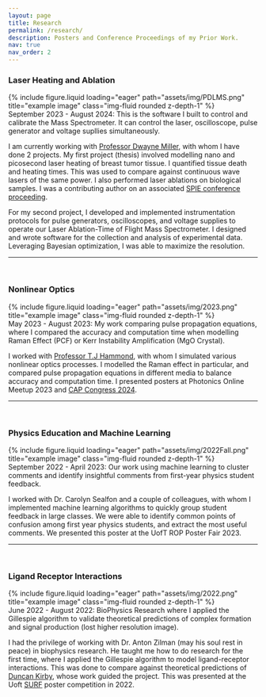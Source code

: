 ```yaml
---
layout: page
title: Research
permalink: /research/
description: Posters and Conference Proceedings of my Prior Work.
nav: true
nav_order: 2
---
```



<h3>Laser Heating and Ablation</h3>

<div class="row">
    <div class="col-sm mt-3 mt-md-0">
        {% include figure.liquid loading="eager" path="assets/img/PDLMS.png" title="example image" class="img-fluid rounded z-depth-1" %}
    </div>
</div>
<div class="caption">
    September 2023 - August 2024: This is the software I built to control and calibrate the Mass Spectrometer. It can control the laser, oscilloscope, pulse generator and  voltage supllies simultaneously.
</div>

I am currently working with <a href="https://lphys.chem.utoronto.ca/">Professor Dwayne Miller</a>, with whom I have done 2 projects. My first project (thesis) involved modelling nano and picosecond laser heating of breast tumor tissue. I quantified tissue death and heating times. This was used to compare against continuous wave lasers of the same power. I also performed laser ablations on biological samples. I was a contributing author on an associated <a href="https://www.spiedigitallibrary.org/conference-proceedings-of-spie/12840/3000396/Modeling-wavelength-dependence-of-laser-tumor-hyperthermic-treatments/10.1117/12.3000396.short#_=_">SPIE conference proceeding</a>.

For my second project, I developed and implemented instrumentation protocols for pulse generators, oscilloscopes, and voltage supplies to operate our Laser Ablation-Time of Flight Mass Spectrometer. I designed and wrote software for the collection and analysis of experimental data. Leveraging Bayesian optimization, I was able to maximize the resolution.

-----------------------------------------------------------------------------------------------------------------------------------------------------------------------
<br>

<h3>Nonlinear Optics</h3>
<div class="row">
    <div class="col-sm mt-3 mt-md-0">
        {% include figure.liquid loading="eager" path="assets/img/2023.png" title="example image" class="img-fluid rounded z-depth-1" %}
    </div>
</div>
<div class="caption">
    May 2023 - August 2023: My work comparing pulse propagation equations, where I compared the accuracy and computation time when modelling Raman Effect (PCF) or Kerr Instability Amplification (MgO Crystal).
</div>

I worked with <a href="https://www.uwindsor.ca/people/thammond/profiles/thammond">Professor T.J Hammond</a>, with whom I simulated various nonlinear optics processes. I modelled the Raman effect in particular, and compared pulse propagation equations in different media to balance accuracy and computation time. I presented posters at Photonics Online Meetup 2023 and <a href="https://indico.cern.ch/event/1316311/contributions/5867454/">CAP Congress 2024</a>.


-----------------------------------------------------------------------------------------------------------------------------------------------------------------------
<br>



<h3>Physics Education and Machine Learning</h3>
<div class="row">
    <div class="col-sm mt-3 mt-md-0">
        {% include figure.liquid loading="eager" path="assets/img/2022Fall.png" title="example image" class="img-fluid rounded z-depth-1" %}
    </div>
</div>
<div class="caption">
    September 2022 - April 2023: Our work using machine learning to cluster comments and identify insightful comments from first-year physics student feedback.
</div>

I worked with Dr. Carolyn Sealfon and a couple of colleagues, with whom I implemented machine learning algorithms to quickly group student feedback in large classes. We were able to identify common points of confusion among first year physics students, and extract the most useful comments. We presented this poster at the UofT ROP Poster Fair 2023.


-----------------------------------------------------------------------------------------------------------------------------------------------------------------------
<br>


<h3>Ligand Receptor Interactions</h3>
<div class="row">
    <div class="col-sm mt-3 mt-md-0">
        {% include figure.liquid loading="eager" path="assets/img/2022.png" title="example image" class="img-fluid rounded z-depth-1" %}
    </div>
</div>
<div class="caption">
    June 2022 - August 2022: BioPhysics Research where I applied the Gillespie algorithm to validate theoretical predictions of complex formation and signal production (lost higher resolution image).
</div>

I had the privilege of working with Dr. Anton Zilman (may his soul rest in peace) in biophysics research. He taught me how to do research for the first time, where I applied the Gillespie algorithm to model ligand-receptor interactions. This was done to compare against theoretical predictions of <a href="https://scholar.google.com/citations?user=6R-iNwsAAAAJ">Duncan Kirby</a>, whose work guided the project. This was presented at the Uoft <a href="https://www.physics.utoronto.ca/undergraduate/surf-general-information/2022-summer-undergraduate-research-fellowship-surf/">SURF</a> poster competition in 2022.



